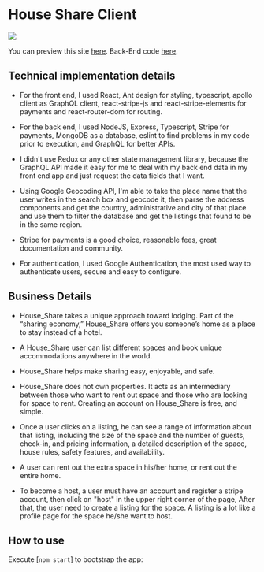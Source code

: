 # House Share Client

![](https://res.cloudinary.com/khalid-faisal/image/upload/v1661171568/Personal/house-share-listings-page_kqngai.png)

You can preview this site [here](https://house2share.herokuapp.com/). Back-End code [here](https://github.com/Khalid2Faisal/house-share-server).

## Technical implementation details

- For the front end, I used React, Ant design for styling, typescript, apollo client as GraphQL client, react-stripe-js and react-stripe-elements for payments and react-router-dom for routing.

- For the back end, I used NodeJS, Express, Typescript, Stripe for payments, MongoDB as a database, eslint to find problems in my code prior to execution, and GraphQL for better APIs.

- I didn't use Redux or any other state management library, because the GraphQL API made it easy for me to deal with my back end data in my front end app and just request the data fields that I want.

- Using Google Geocoding API, I'm able to take the place name that the user writes in the search box and geocode it, then parse the address components and get the country, administrative and city of that place and use them to filter the database and get the listings that found to be in the same region.

- Stripe for payments is a good choice, reasonable fees, great documentation and community.

- For authentication, I used Google Authentication, the most used way to authenticate users, secure and easy to configure.

## Business Details

- House_Share takes a unique approach toward lodging. Part of the “sharing economy,” House_Share offers you someone’s home as a place to stay instead of a hotel.

- A House_Share user can list different spaces and book unique accommodations anywhere in the world.

- House_Share helps make sharing easy, enjoyable, and safe.

- House_Share does not own properties. It acts as an intermediary between those who want to rent out space and those who are looking for space to rent. Creating an account on House_Share is free, and simple.

- Once a user clicks on a listing, he can see a range of information about that listing, including the size of the space and the number of guests, check-in, and pricing information, a detailed description of the space, house rules, safety features, and availability.

- A user can rent out the extra space in his/her home, or rent out the entire home.

- To become a host, a user must have an account and register a stripe account, then click on "host" in the upper right corner of the page, After that, the user need to create a listing for the space. A listing is a lot like a profile page for the space he/she want to host.

## How to use

Execute [`npm start`]  to bootstrap the app:
